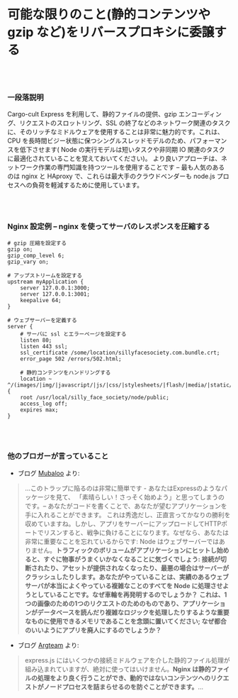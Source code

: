 # 可能な限りのこと(静的コンテンツや gzip など)をリバースプロキシに委譲する

<br/><br/>

### 一段落説明

Cargo-cult Express を利用して、静的ファイルの提供、gzip エンコーディング、リクエストのスロットリング、SSL の終了などのネットワーク関連のタスクに、そのリッチなミドルウェアを使用することは非常に魅力的です。これは、CPU を長時間ビジー状態に保つシングルスレッドモデルのため、パフォーマンスを低下させます( Node の実行モデルは短いタスクや非同期 IO 関連のタスクに最適化されていることを覚えておいてください)。 より良いアプローチは、ネットワーク作業の専門知識を持つツールを使用することです – 最も人気のあるのは nginx と HAproxy で、これらは最大手のクラウドベンダーも node.js プロセスへの負荷を軽減するために使用しています。

<br/><br/>

### Nginx 設定例 – nginx を使ってサーバのレスポンスを圧縮する

```nginx
# gzip 圧縮を設定する
gzip on;
gzip_comp_level 6;
gzip_vary on;

# アップストリームを設定する
upstream myApplication {
    server 127.0.0.1:3000;
    server 127.0.0.1:3001;
    keepalive 64;
}

# ウェブサーバーを定義する
server {
    # サーバに ssl とエラーページを設定する
    listen 80;
    listen 443 ssl;
    ssl_certificate /some/location/sillyfacesociety.com.bundle.crt;
    error_page 502 /errors/502.html;

    # 静的コンテンツをハンドリングする
    location ~ ^/(images/|img/|javascript/|js/|css/|stylesheets/|flash/|media/|static/|robots.txt|humans.txt|favicon.ico) {
    root /usr/local/silly_face_society/node/public;
    access_log off;
    expires max;
}
```

<br/><br/>

### 他のブロガーが言っていること

* ブログ [Mubaloo](http://mubaloo.com/best-practices-deploying-node-js-applications) より:
> ...このトラップに陥るのは非常に簡単です - あなたはExpressのようなパッケージを見て、 「素晴らしい！さっそく始めよう」と思ってしまうのです。– あなたがコードを書くことで、あなたが望むアプリケーションを手に入れることができます。 これは秀逸だし、正直言ってかなりの勝利を収めていますね。しかし、アプリをサーバーにアップロードしてHTTPポートでリスンすると、戦争に負けることになります。なぜなら、あなたは非常に重要なことを忘れているからです: Node はウェブサーバーではありません。**トラフィックのボリュームがアプリケーションにヒットし始めると、すぐに物事がうまくいかなくなることに気づくでしょう: 接続が切断されたり、アセットが提供されなくなったり、最悪の場合はサーバーがクラッシュしたりします。あなたがやっていることは、実績のあるウェブサーバが本当によくやっている複雑なことのすべてを Node に処理させようとしていることです。なぜ車輪を再発明するのでしょうか？**
> **これは、1つの画像のための1つのリクエストのためのものであり、アプリケーションがデータベースを読んだり複雑なロジックを処理したりするような重要なものに使用できるメモリであることを念頭に置いてください; なぜ都合のいいようにアプリを廃人にするのでしょうか？**

* ブログ [Argteam](http://blog.argteam.com/coding/hardening-node-js-for-production-part-2-using-nginx-to-avoid-node-js-load) より:
> express.js にはいくつかの接続ミドルウェアを介した静的ファイル処理が組み込まれていますが、絶対に使ってはいけません。**Nginx は静的ファイルの処理をより良く行うことができ、動的ではないコンテンツへのリクエストがノードプロセスを詰まらせるのを防ぐことができます。**…
